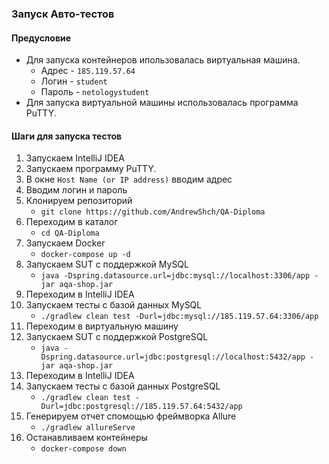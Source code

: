 ### Запуск Авто-тестов
#### Предусловие
* Для запуска контейнеров ипользовалась виртуальная машина. 
   * Адрес - `185.119.57.64`
   * Логин - `student`
   * Пароль - `netologystudent`
* Для запуска виртуальной машины использовалась программа PuTTY.

#### Шаги для запуска тестов
1. Запускаем IntelliJ IDEA
2. Запускаем программу PuTTY.
3. В окне `Host Name (or IP address)` вводим адрес
4. Вводим логин и пароль
5. Клонируем репозиторий 
   * `git clone https://github.com/AndrewShch/QA-Diploma`
6. Переходим в каталог
   * `cd QA-Diploma`
7. Запускаем Docker 
   * `docker-compose up -d`
8. Запускаем SUT с поддержкой MySQL 
   * `java -Dspring.datasource.url=jdbc:mysql://localhost:3306/app -jar aqa-shop.jar`
9. Переходим в IntelliJ IDEA
10. Запускаем тесты с базой данных MySQL 
    * `./gradlew clean test -Durl=jdbc:mysql://185.119.57.64:3306/app`
11. Переходим в виртуальную машину
12. Запускаем SUT с поддержкой PostgreSQL 
    * `java -Dspring.datasource.url=jdbc:postgresql://localhost:5432/app -jar aqa-shop.jar` 
13. Переходим в IntelliJ IDEA
14. Запускаем тесты с базой данных PostgreSQL 
    * `./gradlew clean test -Durl=jdbc:postgresql://185.119.57.64:5432/app`
15. Генерируем отчет спомощью фреймворка Allure
    * `./gradlew allureServe`
16. Останавливаем контейнеры 
    * `docker-compose down`
